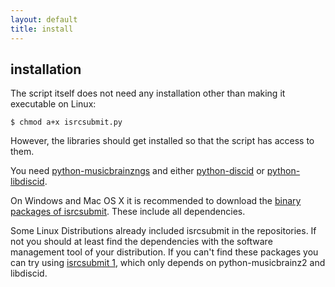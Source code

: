 ```yaml
---
layout: default
title: install
---
```

installation
------------

The script itself does not need any installation
other than making it executable on Linux:

    $ chmod a+x isrcsubmit.py

However, the libraries should get installed so that the
script has access to them.

You need
[python-musicbrainzngs](http://python-musicbrainzngs.readthedocs.org)
and
either [python-discid](http://python-discid.readthedocs.org)
or [python-libdiscid](http://pythonhosted.org/python-libdiscid/).

On Windows and Mac OS X it is recommended to download
the [binary packages of isrcsubmit](download).
These include all dependencies.

Some Linux Distributions already included isrcsubmit in the repositories.
If not you should at least find the dependencies
with the software management tool of your distribution.
If you can't find these packages you can try using [isrcsubmit 1](download#old),
which only depends on python-musicbrainz2 and libdiscid.
